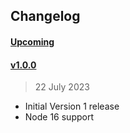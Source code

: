 
## Changelog

#### [Upcoming](https///github.com/kuvaus/changelog-releasenotes-action/compare/v1.0.0...HEAD)


#### [v1.0.0](https://github.com/kuvaus/changelog-releasenotes-action/releases/tag/v1.0.0)

> 22 July 2023

- Initial Version 1 release
- Node 16 support
